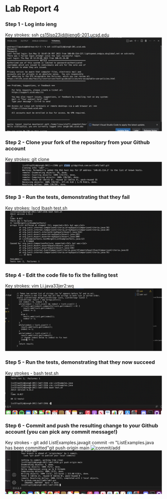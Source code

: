 # Lab Report 4
### Step 1 - Log into ieng
Key strokes: ssh<space> cs15lsp23jd@ieng6-201.ucsd.edu<return>
<password><return>
 ![login](ieng6.png)
### Step 2 - Clone your fork of the repository from your Github account
Key strokes: git clone <copy><paste><return>
![clone](clone.png)
### Step 3 - Run the tests, demonstrating that they fail
Key strokes: ls<enter>cd l<tab><enter>bash test.sh<enter>
![failedtests](TestError.png)
### Step 4 - Edit the code file to fix the failing test
Key strokes: vim Li<tab>.java<enter>33jer2<esc>:wq
![testEdit](testedit.png)
### Step 5 - Run the tests, demonstrating that they now succeed
Key strokes - bash test.sh<enter>
![testpass](testpass.png)
### Step 6 - Commit and push the resulting change to your Github account (you can pick any commit message!)
Key strokes - git add ListExamples.java<return>git commit -m "ListExamples.java has been committed"<return>git push origin main<return>
![commit/add](commit/add.png)
![push](push.png)

